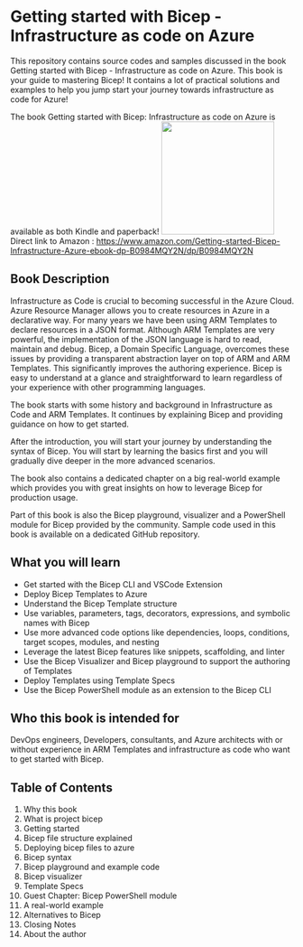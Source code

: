 #  Getting started with Bicep - Infrastructure as code on Azure
This repository contains source codes and samples discussed in the book Getting started with Bicep - Infrastructure as code on Azure. This book is your guide to mastering Bicep! It contains a lot of practical solutions and examples to help you jump start your journey towards infrastructure as code for Azure!

The book Getting started with Bicep: Infrastructure as code on Azure is available as both Kindle and paperback!
<img src="https://github.com/fberson/Getting-started-with-Bicep-Infrastructure-as-code-on-Azure/blob/main/Amazon.png" height=200/>
Direct link to Amazon : https://www.amazon.com/Getting-started-Bicep-Infrastructure-Azure-ebook-dp-B0984MQY2N/dp/B0984MQY2N

## Book Description
Infrastructure as Code is crucial to becoming successful in the Azure Cloud. Azure Resource Manager allows you to create resources in Azure in a declarative way. For many years we have been using ARM Templates to declare resources in a JSON format. Although ARM Templates are very powerful, the implementation of the JSON language is hard to read, maintain and debug. Bicep, a Domain Specific Language, overcomes these issues by providing a transparent abstraction layer on top of ARM and ARM Templates. This significantly improves the authoring experience. Bicep is easy to understand at a glance and straightforward to learn regardless of your experience with other programming languages.

The book starts with some history and background in Infrastructure as Code and ARM Templates. It continues by explaining Bicep and providing guidance on how to get started.

After the introduction, you will start your journey by understanding the syntax of Bicep. You will start by learning the basics first and you will gradually dive deeper in the more advanced scenarios.

The book also contains a dedicated chapter on a big real-world example which provides you with great insights on how to leverage Bicep for production usage.

Part of this book is also the Bicep playground, visualizer and a PowerShell module for Bicep provided by the community. Sample code used in this book is available on a dedicated GitHub repository.

## What you will learn
-	Get started with the Bicep CLI and VSCode Extension
-	Deploy Bicep Templates to Azure
-	Understand the Bicep Template structure 
-	Use variables, parameters, tags, decorators, expressions, and symbolic names with Bicep
-	Use more advanced code options like dependencies, loops, conditions, target scopes, modules, and nesting
-	Leverage the latest Bicep features like snippets, scaffolding, and linter
-	Use the Bicep Visualizer and Bicep playground to support the authoring of Templates
-	Deploy Templates using Template Specs
-	Use the Bicep PowerShell module as an extension to the Bicep CLI

## Who this book is intended for
DevOps engineers, Developers, consultants, and Azure architects with or without experience in ARM Templates and infrastructure as code who want to get started with Bicep.

## Table of Contents
1.	Why this book
2.	What is project bicep
3.	Getting started
4.	Bicep file structure explained
5.	Deploying bicep files to azure
6.	Bicep syntax
7.	Bicep playground and example code
8.	Bicep visualizer
9.	Template Specs
10.	 Guest Chapter: Bicep PowerShell module
11.	 A real-world example
12.	 Alternatives to Bicep
13.	 Closing Notes
14.	 About the author
